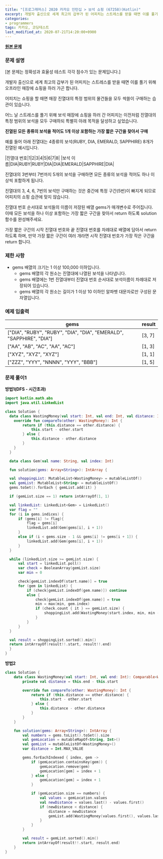 ```yaml
---
title: "[프로그래머스] 2020 카카오 인턴십 > 보석 쇼핑 (67258)(Kotlin)"
excerpt: 개발자 출신으로 세계 최고의 갑부가 된 어피치는 스트레스를 받을 때면 이를 풀기 위해 오프라인 매장에 쇼핑을 하러 가곤 합니다.
categories:
- programmers
tags: 카카오, 코딩테스트
last_modified_at: 2020-07-21T14:20:00+0900
---
```


**[원본 문제](https://programmers.co.kr/learn/courses/30/lessons/67258)**

### 문제 설명

[본 문제는 정확성과 효율성 테스트 각각 점수가 있는 문제입니다.]

개발자 출신으로 세계 최고의 갑부가 된 어피치는 스트레스를 받을 때면 이를 풀기 위해 오프라인 매장에 쇼핑을 하러 가곤 합니다.

어피치는 쇼핑을 할 때면 매장 진열대의 특정 범위의 물건들을 모두 싹쓸이 구매하는 습관이 있습니다.

어느 날 스트레스를 풀기 위해 보석 매장에 쇼핑을 하러 간 어피치는 이전처럼 진열대의 특정 범위의 보석을 모두 구매하되 특별히 아래 목적을 달성하고 싶었습니다.

  **진열된 모든 종류의 보석을 적어도 1개 이상 포함하는 가장 짧은 구간을 찾아서 구매**

예를 들어 아래 진열대는 4종류의 보석(RUBY, DIA, EMERALD, SAPPHIRE) 8개가 진열된 예시입니다.

|진열대 번호|1|2|3|4|5|6|7|8|
|보석 이름|DIA|RUBY|RUBY|DIA|DIA|EMERALD|SAPPHIRE|DIA|

진열대의 3번부터 7번까지 5개의 보석을 구매하면 모든 종류의 보석을 적어도 하나 이상씩 포함하게 됩니다.

진열대의 3, 4, 6, 7번의 보석만 구매하는 것은 중간에 특정 구간(5번)이 빠지게 되므로 어피치의 쇼핑 습관에 맞지 않습니다.

진열대 번호 순서대로 보석들의 이름이 저장된 배열 gems가 매개변수로 주어집니다. 이때 모든 보석을 하나 이상 포함하는 가장 짧은 구간을 찾아서 return 하도록 solution 함수를 완성해주세요.

가장 짧은 구간의 시작 진열대 번호와 끝 진열대 번호를 차례대로 배열에 담아서 return 하도록 하며, 만약 가장 짧은 구간이 여러 개라면 시작 진열대 번호가 가장 작은 구간을 return 합니다.

### 제한 사항

  * gems 배열의 크기는 1 이상 100,000 이하입니다.
    + gems 배열의 각 원소는 진열대에 나열된 보석을 나타냅니다.
    + gems 배열에는 1번 진열대부터 진열대 번호 순서대로 보석이름이 차례대로 저장되어 있습니다.
    + gems 배열의 각 원소는 길이가 1 이상 10 이하인 알파벳 대문자로만 구성된 문자열입니다.

### 예제 입출력

|gems|result|
|-|-|
|["DIA", "RUBY", "RUBY", "DIA", "DIA", "EMERALD", "SAPPHIRE", "DIA"]|[3, 7]|
|["AA", "AB", "AC", "AA", "AC"]|[1, 3]|
|["XYZ", "XYZ", "XYZ"]|[1, 1]|
|["ZZZ", "YYY", "NNNN", "YYY", "BBB"]|[1, 5]|

### 문제 풀이1

**방법1(DFS - 시간초과)**
```kotlin
import kotlin.math.abs
import java.util.LinkedList

class Solution {
  data class WastingMoney(val start: Int, val end: Int, val distance: Int): Comparable<WastingMoney> {
    override fun compareTo(other: WastingMoney): Int {
        return if (this.distance == other.distance) {
            this.start - other.start
        } else {
            this.distance - other.distance
        }
    }
  }

  data class Gem(val name: String, val index: Int)

  fun solution(gems: Array<String>): IntArray {

  val shoppingList: MutableList<WastingMoney> = mutableListOf()
  val gemList: MutableList<String> = mutableListOf()
  gems.toSet().forEach { gemList.add(it) }

  if (gemList.size == 1) return intArrayOf(1, 1)

  val linkedList: LinkedList<Gem> = LinkedList()
  var flag = ""
  for (i in gems.indices) {
      if (gems[i] != flag){
          flag = gems[i]
          linkedList.add(Gem(gems[i], i + 1))
      }
      else if (i < gems.size - 1 && gems[i] != gems[i + 1]) {
          linkedList.add(Gem(gems[i], i + 1))
      }
  }

  while (linkedList.size >= gemList.size) {
      val start = linkedList.poll()
      var check = BooleanArray(gemList.size)
      var min = 0

      check[gemList.indexOf(start.name)] = true
      for (gem in linkedList) {
          if (check[gemList.indexOf(gem.name)]) continue
          else {
              check[gemList.indexOf(gem.name)] = true
              min = max(min, gem.index)
              if (check.count { it } == gemList.size) {
                  shoppingList.add(WastingMoney(start.index, min, min - start.index))
              }
          }
      }
  }

  val result = shoppingList.sorted().min()
  return intArrayOf(result!!.start, result!!.end)
  }
}
```

**방법2**
```kotlin
class Solution {
    data class WastingMoney(val start: Int, val end: Int): Comparable<WastingMoney> {
        private val distance = this.end - this.start

        override fun compareTo(other: WastingMoney): Int {
            return if (this.distance == other.distance) {
                this.start - other.start
            } else {
                this.distance - other.distance
            }
        }
    }

    fun solution(gems: Array<String>): IntArray {
        val numbers = gems.toList().toSet().size
        val gemLocation = mutableMapOf<String, Int>()
        val gemList = mutableListOf<WastingMoney>()
        var distance = Int.MAX_VALUE

        gems.forEachIndexed { index, gem ->
            if (gemLocation.containsKey(gem)) {
                gemLocation.remove(gem)
                gemLocation[gem] = index + 1
            } else {
                gemLocation[gem] = index + 1
            }

            if (gemLocation.size == numbers) {
                val values = gemLocation.values
                val newDistance = values.last() - values.first()
                if (newDistance < distance) {
                    distance = newDistance
                    gemList.add(WastingMoney(values.first(), values.last()))
                }
            }
        }

        val result = gemList.sorted().min()
        return intArrayOf(result!!.start, result.end)
    }
}
```
